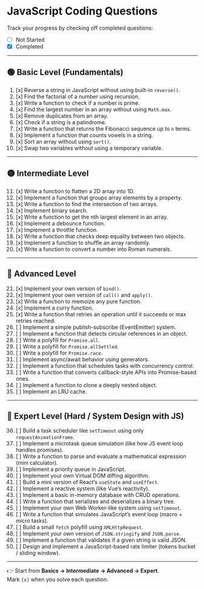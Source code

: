 # JavaScript Coding Questions

Track your progress by checking off completed questions:

- [ ] Not Started
- [x] Completed

---

## 🟢 Basic Level (Fundamentals)

1. [x] Reverse a string in JavaScript without using built-in `reverse()`.
2. [x] Find the factorial of a number using recursion.
3. [x] Write a function to check if a number is prime.
4. [x] Find the largest number in an array without using `Math.max`.
5. [x] Remove duplicates from an array.
6. [x] Check if a string is a palindrome.
7. [x] Write a function that returns the Fibonacci sequence up to `n` terms.
8. [x] Implement a function that counts vowels in a string.
9. [x] Sort an array without using `sort()`.
10. [x] Swap two variables without using a temporary variable.

---

## 🟡 Intermediate Level

11. [x] Write a function to flatten a 2D array into 1D.
12. [x] Implement a function that groups array elements by a property.
13. [x] Write a function to find the intersection of two arrays.
14. [x] Implement binary search.
15. [x] Write a function to get the nth largest element in an array.
16. [x] Implement a debounce function.
17. [x] Implement a throttle function.
18. [x] Write a function that checks deep equality between two objects.
19. [x] Implement a function to shuffle an array randomly.
20. [x] Write a function to convert a number into Roman numerals.

---

## 🔵 Advanced Level

21. [x] Implement your own version of `bind()`.
22. [x] Implement your own version of `call()` and `apply()`.
23. [x] Write a function to memoize any pure function.
24. [x] Implement a curry function.
25. [x] Write a function that retries an operation until it succeeds or max retries reached.
26. [ ] Implement a simple publish-subscribe (EventEmitter) system.
27. [ ] Implement a function that detects circular references in an object.
28. [ ] Write a polyfill for `Promise.all`.
29. [ ] Write a polyfill for `Promise.allSettled`.
30. [ ] Write a polyfill for `Promise.race`.
31. [ ] Implement async/await behavior using generators.
32. [ ] Implement a function that schedules tasks with concurrency control.
33. [ ] Write a function that converts callback-style APIs into Promise-based ones.
34. [ ] Implement a function to clone a deeply nested object.
35. [ ] Implement an LRU cache.

---

## 🔴 Expert Level (Hard / System Design with JS)

36. [ ] Build a task scheduler like `setTimeout` using only `requestAnimationFrame`.
37. [ ] Implement a microtask queue simulation (like how JS event loop handles promises).
38. [ ] Write a function to parse and evaluate a mathematical expression (mini calculator).
39. [ ] Implement a priority queue in JavaScript.
40. [ ] Implement your own Virtual DOM diffing algorithm.
41. [ ] Build a mini version of React’s `useState` and `useEffect`.
42. [ ] Implement a reactive system (like Vue’s reactivity).
43. [ ] Implement a basic in-memory database with CRUD operations.
44. [ ] Write a function that serializes and deserializes a binary tree.
45. [ ] Implement your own Web Worker-like system using `setTimeout`.
46. [ ] Write a function that simulates JavaScript’s event loop (macro + micro tasks).
47. [ ] Build a small `fetch` polyfill using `XMLHttpRequest`.
48. [ ] Implement your own version of `JSON.stringify` and `JSON.parse`.
49. [ ] Implement a function that validates if a given string is valid JSON.
50. [ ] Design and implement a JavaScript-based rate limiter (tokens bucket / sliding window).

---

👉 Start from **Basics → Intermediate → Advanced → Expert**.  
Mark `[x]` when you solve each question.
